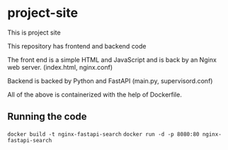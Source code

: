 # project-site

This is project site 

This repository has frontend and backend code 

The front end is a simple HTML and JavaScript and is back by an Nginx web server. (index.html, nginx.conf)

Backend is backed by Python and FastAPI (main.py, supervisord.conf)

All of the above is containerized with the help of Dockerfile.

## Running the code 

`docker build -t nginx-fastapi-search`
`docker run -d -p 8080:80 nginx-fastapi-search`

